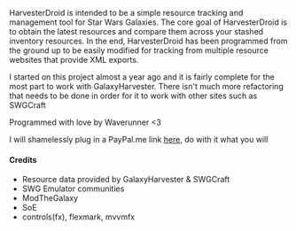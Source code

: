 HarvesterDroid is intended to be a simple resource tracking and management tool for Star Wars Galaxies. The core goal of HarvesterDroid is to obtain the latest resources and compare them across your stashed inventory resources. In the end, HarvesterDroid has been programmed from the ground up to be easily modified for tracking from multiple resource websites that provide XML exports.

I started on this project almost a year ago and it is fairly complete for the most part to work with GalaxyHarvester. There isn't much more refactoring that needs to be done in order for it to work with other sites such as SWGCraft

Programmed with love by Waverunner <3

I will shamelessly plug in a PayPal.me link [here](http://paypal.me/HiImLewis/5), do with it what you will

#### Credits

* Resource data provided by GalaxyHarvester & SWGCraft
* SWG Emulator communities
* ModTheGalaxy
* SoE
* controls(fx), flexmark, mvvmfx